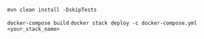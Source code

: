 ```mvn clean install -DskipTests```

```docker-compose build```
```docker stack deploy -c docker-compose.yml <your_stack_name>```

